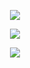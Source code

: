 
<p align="center"> <img src="https://github.com/user-attachments/assets/d702be1d-f632-472b-9fa3-42ee09b07e21"/>
<p align="center"> <img src="https://github.com/user-attachments/assets/81f4ad60-e480-4b99-87a6-41cd534a62f8"/> 
<p align="center"> <img src="https://github.com/user-attachments/assets/fb9e54f9-fde5-4a80-9aed-5b0d8f6527f0"/>
